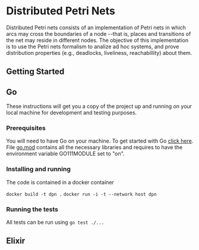 # Distributed Petri Nets

Distributed Petri nets consists of an implementation of Petri nets in which arcs may cross the boundaries of a node --that is, places and transitions of the net may reside in different nodes.
The objective of this implementation is to use the Petri nets formalism to analize ad hoc systems, and prove distribution properties (e.g., deadlocks, liveliness, reachabillity) about them.


## Getting Started

## Go

These instructions will get you a copy of the project up and running on your local machine for development and testing purposes.

### Prerequisites

You will need to have Go on your machine. To get started with Go [click here](https://golang.org/doc/install). File [go.mod](https://github.com/FLAGlab/DCoPN/blob/master/go.mod) contains all the necessary libraries and requires to have the environment variable GO111MODULE set to "on".

### Installing and running

The code is contained in a docker container

`docker build -t dpn .`
`docker run -i -t --network host dpn`

### Running the tests

All tests can be run using `go test ./...`


## Elixir
